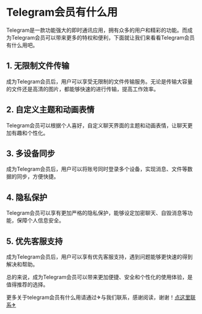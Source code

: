 # Telegram会员有什么用

Telegram是一款功能强大的即时通讯应用，拥有众多的用户和精彩的功能。而成为Telegram会员可以带来更多的特权和便利，下面就让我们来看看Telegram会员有什么用吧。

## 1. 无限制文件传输
成为Telegram会员后，用户可以享受无限制的文件传输服务。无论是传输大容量的文件还是高清的图片，都能够快速的进行传输，提高工作效率。

## 2. 自定义主题和动画表情
Telegram会员可以根据个人喜好，自定义聊天界面的主题和动画表情，让聊天更加有趣和个性化。

## 3. 多设备同步
成为Telegram会员后，用户可以将账号同时登录多个设备，实现消息、文件等数据的同步，方便快捷。

## 4. 隐私保护
Telegram会员可以享有更加严格的隐私保护，能够设定加密聊天、自毁消息等功能，保障个人信息安全。

## 5. 优先客服支持
成为Telegram会员后，用户可以享有优先客服支持，遇到问题能够更快速的得到解决和帮助。

总的来说，成为Telegram会员可以带来更加便捷、安全和个性化的使用体验，是值得推荐的选择。

更多关于telegram会员有什么用请通过✈与我们联系，感谢阅读，谢谢！[点这里联系✈](https://a.k02.cc)